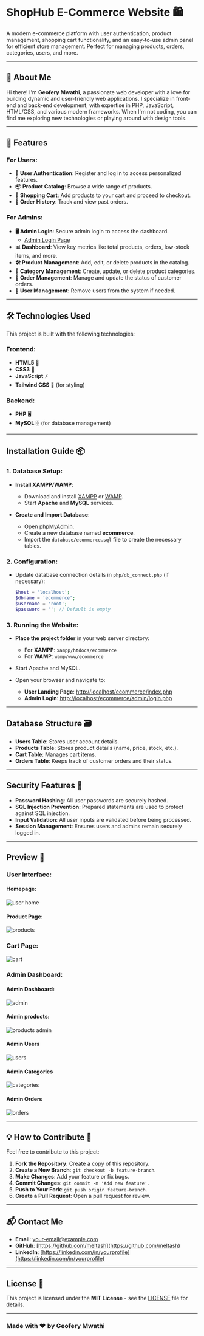 
# **ShopHub E-Commerce Website 🛍️**

A modern e-commerce platform with user authentication, product management, shopping cart functionality, and an easy-to-use admin panel for efficient store management. Perfect for managing products, orders, categories, users, and more.

---

## 👤 **About Me**

Hi there! I'm **Geofery Mwathi**, a passionate web developer with a love for building dynamic and user-friendly web applications. I specialize in front-end and back-end development, with expertise in PHP, JavaScript, HTML/CSS, and various modern frameworks. When I'm not coding, you can find me exploring new technologies or playing around with design tools.

---

## 🚀 **Features**

### **For Users:**
- **🔐 User Authentication**: Register and log in to access personalized features.
- **📦 Product Catalog**: Browse a wide range of products.
- **🛒 Shopping Cart**: Add products to your cart and proceed to checkout.
- **📜 Order History**: Track and view past orders.

### **For Admins:**
- **🖥️ Admin Login**: Secure admin login to access the dashboard.
  - [Admin Login Page](http://localhost/ecommerce/admin/login.php)
- **📊 Dashboard**: View key metrics like total products, orders, low-stock items, and more.
- **🛠️ Product Management**: Add, edit, or delete products in the catalog.
- **📂 Category Management**: Create, update, or delete product categories.
- **📑 Order Management**: Manage and update the status of customer orders.
- **👤 User Management**: Remove users from the system if needed.

---

## 🛠️ **Technologies Used**

This project is built with the following technologies:

### **Frontend:**
- **HTML5** 📄
- **CSS3** 🎨
- **JavaScript** ⚡
- **Tailwind CSS** 💨 (for styling)

### **Backend:**
- **PHP** 🖥️
- **MySQL** 🗄️ (for database management)

---

## **Installation Guide** 📦

### 1. **Database Setup:**

- **Install XAMPP/WAMP**:
   - Download and install [XAMPP](https://www.apachefriends.org/index.html) or [WAMP](https://www.wampserver.com/en/).
   - Start **Apache** and **MySQL** services.

- **Create and Import Database**:
   - Open [phpMyAdmin](http://localhost/phpmyadmin).
   - Create a new database named **ecommerce**.
   - Import the `database/ecommerce.sql` file to create the necessary tables.

### 2. **Configuration:**
- Update database connection details in `php/db_connect.php` (if necessary):
  ```php
  $host = 'localhost';
  $dbname = 'ecommerce';
  $username = 'root';
  $password = ''; // Default is empty
  ```

### 3. **Running the Website:**
- **Place the project folder** in your web server directory:
  - For **XAMPP**: `xampp/htdocs/ecommerce`
  - For **WAMP**: `wamp/www/ecommerce`

- Start Apache and MySQL.

- Open your browser and navigate to:
  - **User Landing Page**: [http://localhost/ecommerce/index.php](http://localhost/ecommerce/index.php)
  - **Admin Login**: [http://localhost/ecommerce/admin/login.php](http://localhost/ecommerce/admin/login.php)

---

## **Database Structure** 🗃️

- **Users Table**: Stores user account details.
- **Products Table**: Stores product details (name, price, stock, etc.).
- **Cart Table**: Manages cart items.
- **Orders Table**: Keeps track of customer orders and their status.

---

## **Security Features** 🔐

- **Password Hashing**: All user passwords are securely hashed.
- **SQL Injection Prevention**: Prepared statements are used to protect against SQL injection.
- **Input Validation**: All user inputs are validated before being processed.
- **Session Management**: Ensures users and admins remain securely logged in.

---

## **Preview** 📸

### **User Interface:**

#### Homepage:
![user home](https://github.com/user-attachments/assets/172f0de4-86ea-457b-b970-01a50bd5f0b2)

#### Product Page:
![products](https://github.com/user-attachments/assets/d1a785a4-0706-4454-8c88-e3c39410ddeb)

### Cart Page:
![cart](https://github.com/user-attachments/assets/12175424-629f-455a-b960-84eb9700dd7c)

### **Admin Dashboard:**

#### Admin Dashboard:
![admin](https://github.com/user-attachments/assets/0ddf9930-028d-44cf-99fe-30066fa79e98)

#### Admin products:
![products admin](https://github.com/user-attachments/assets/7fdabe3f-99ad-489f-832c-4252b8843229)

#### Admin Users
![users](https://github.com/user-attachments/assets/2478e0ab-ff8d-43a7-83b6-b01e78c3c956)

#### Admin Categories
![categories](https://github.com/user-attachments/assets/bcd0303f-11db-43ac-9d84-4227352878a3)

#### Admin Orders
![orders](https://github.com/user-attachments/assets/db364bc2-ee22-4a2f-8125-10a07745910e)

---

## 💡 **How to Contribute** 🌱

Feel free to contribute to this project:

1. **Fork the Repository**: Create a copy of this repository.
2. **Create a New Branch**: `git checkout -b feature-branch`.
3. **Make Changes**: Add your feature or fix bugs.
4. **Commit Changes**: `git commit -m 'Add new feature'`.
5. **Push to Your Fork**: `git push origin feature-branch`.
6. **Create a Pull Request**: Open a pull request for review.

---

## 📬 **Contact Me**

- **Email**: [your-email@example.com](mailto:your-email@example.com)
- **GitHub**: [https://github.com/meltash](https://github.com/meltash)
- **LinkedIn**: [https://linkedin.com/in/yourprofile](https://linkedin.com/in/yourprofile)

---

## **License** 📜

This project is licensed under the **MIT License** - see the [LICENSE](LICENSE) file for details.

---

### **Made with ❤️ by Geofery Mwathi**






